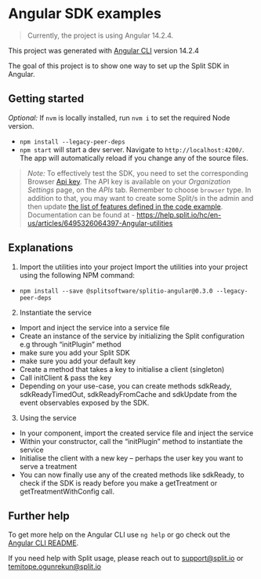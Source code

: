 # Angular SDK examples
> Currently, the project is using Angular 14.2.4.

This project was generated with [Angular CLI](https://github.com/angular/angular-cli) version 14.2.4

The goal of this project is to show one way to set up the Split SDK in Angular.

## Getting started
_Optional:_ If `nvm` is locally installed, run `nvm i` to set the required Node version. 
- `npm install --legacy-peer-deps`
- `npm start` will start a dev server. Navigate to `http://localhost:4200/`. The app will automatically reload if you change any of the source files.

>_Note:_ To effectively test the SDK, you need to set the corresponding Browser [Api key](https://help.split.io/hc/en-us/articles/360020448791-JavaScript-SDK#2-instantiate-the-sdk-and-create-a-new-split-client). 
>The API key is available on your *Organization Settings* page, on the *APIs* tab. Remember to choose `browser` type.
>In addition to that, you may want to create some Split/s in the admin and then update [the list of features defined in the code example](https://github.com/splitio/angular-sdk-examples/blob/efant_updateExample/src/app/splitio.service.ts#L27-L31).
> Documentation can be found at - https://help.split.io/hc/en-us/articles/6495326064397-Angular-utilities

## Explanations

1)	Import the utilities into your project
Import the utilities into your project using the following NPM command:
- `npm install --save @splitsoftware/splitio-angular@0.3.0 --legacy-peer-deps`

2)	Instantiate the service
-	Import and inject the service into a service file
-	Create an instance of the service by initializing the Split configuration e.g through “initPlugin” method
-	make sure you add your Split SDK
-	make sure you add your default key
-	Create a method that takes a key to initialise a client (singleton) 
-	Call initClient & pass the key
-	Depending on your use-case, you can create methods sdkReady, sdkReadyTimedOut, sdkReadyFromCache and sdkUpdate from the event observables exposed by the SDK.

3)	Using the service
-	In your component, import the created service file and inject the service
-	Within your constructor, call the “initPlugin” method to instantiate the service
-	Initialise the client with a new key – perhaps the user key you want to serve a treatment
-	You can now finally use any of the created methods like sdkReady, to check if the SDK is ready before you make a getTreatment or getTreatmentWithConfig call.


## Further help

To get more help on the Angular CLI use `ng help` or go check out the [Angular CLI README](https://github.com/angular/angular-cli/blob/master/README.md).

If you need help with Split usage, please reach out to support@split.io or temitope.ogunrekun@split.io
